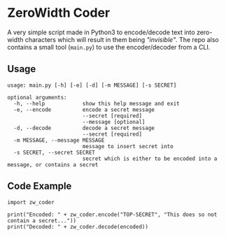 # ZeroWidth ⁠‌‍‌‌‍‍‌‍​‌‍‍‍‌‍‌‍​‌‍‍‌‌‌‍‍​‌‍‍‌‍‌‌‌​‌‌‍‌‌‌‌‌​‌‍‍‌‍‍‌‌​‌‍‍‌‍‍‍‍​‌‍‍‍‌‍‍‌​‌‍‍‌‌‍‌‍​‌‌‍‌‌‌‌‌​‌‌‍‍‍‍‌‌​‌‌‍‍‌‌‍‍​⁠Coder
A very simple script made in Python3 to encode/decode text into zero-width characters which will result in them being *"invisible"*. The repo also contains a small tool (`main.py`) to use the encoder/decoder from a CLI.

## Usage
```
usage: main.py [-h] [-e] [-d] [-m MESSAGE] [-s SECRET]

optional arguments:
  -h, --help            show this help message and exit
  -e, --encode          encode a secret message
                        --secret [required]
                        --message [optional]
  -d, --decode          decode a secret message
                        --secret [required]
  -m MESSAGE, --message MESSAGE
                        message to insert secret into
  -s SECRET, --secret SECRET
                        secret which is either to be encoded into a message, or contains a secret

```

## Code Example
```
import zw_coder

print("Encoded: " + zw_coder.encode("TOP-SECRET", "This does so not contain a secret..."))
print("Decoded: " + zw_coder.decode(encoded))
```
